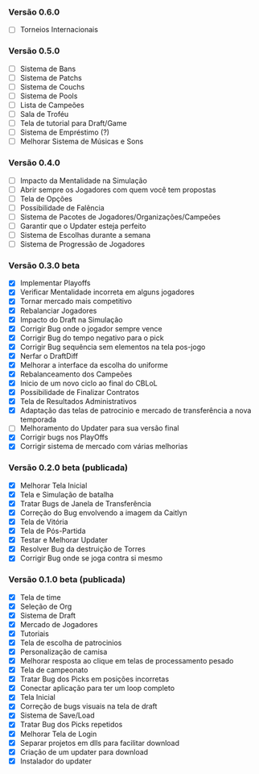 ### Versão 0.6.0

- [ ] Torneios Internacionais

### Versão 0.5.0

- [ ] Sistema de Bans
- [ ] Sistema de Patchs
- [ ] Sistema de Couchs
- [ ] Sistema de Pools
- [ ] Lista de Campeões
- [ ] Sala de Troféu
- [ ] Tela de tutorial para Draft/Game
- [ ] Sistema de Empréstimo (?)
- [ ] Melhorar Sistema de Músicas e Sons

### Versão 0.4.0

- [ ] Impacto da Mentalidade na Simulação
- [ ] Abrir sempre os Jogadores com quem você tem propostas
- [ ] Tela de Opções
- [ ] Possibilidade de Falência
- [ ] Sistema de Pacotes de Jogadores/Organizações/Campeões
- [ ] Garantir que o Updater esteja perfeito
- [ ] Sistema de Escolhas durante a semana
- [ ] Sistema de Progressão de Jogadores

### Versão 0.3.0 beta

- [x] Implementar Playoffs
- [x] Verificar Mentalidade incorreta em alguns jogadores
- [x] Tornar mercado mais competitivo
- [x] Rebalanciar Jogadores
- [x] Impacto do Draft na Simulação
- [x] Corrigir Bug onde o jogador sempre vence
- [x] Corrigir Bug do tempo negativo para o pick
- [x] Corrigir Bug sequência sem elementos na tela pos-jogo
- [x] Nerfar o DraftDiff
- [x] Melhorar a interface da escolha do uniforme
- [x] Rebalanceamento dos Campeões
- [x] Inicio de um novo ciclo ao final do CBLoL
- [x] Possibilidade de Finalizar Contratos
- [x] Tela de Resultados Administrativos
- [x] Adaptação das telas de patrocinio e mercado de transferência a nova temporada
- [ ] Melhoramento do Updater para sua versão final
- [x] Corrigir bugs nos PlayOffs
- [x] Corrigir sistema de mercado com várias melhorias

### Versão 0.2.0 beta (publicada)

- [x] Melhorar Tela Inicial
- [x] Tela e Simulação de batalha
- [x] Tratar Bugs de Janela de Transferência
- [x] Correção do Bug envolvendo a imagem da Caitlyn
- [x] Tela de Vitória
- [x] Tela de Pós-Partida
- [x] Testar e Melhorar Updater
- [x] Resolver Bug da destruição de Torres
- [x] Corrigir Bug onde se joga contra si mesmo

### Versão 0.1.0 beta (publicada)

- [x] Tela de time
- [x] Seleção de Org
- [x] Sistema de Draft
- [x] Mercado de Jogadores
- [x] Tutoriais
- [x] Tela de escolha de patrocinios
- [x] Personalização de camisa 
- [x] Melhorar resposta ao clique em telas de processamento pesado
- [x] Tela de campeonato
- [x] Tratar Bug dos Picks em posições incorretas
- [x] Conectar aplicação para ter um loop completo
- [x] Tela Inicial
- [x] Correção de bugs visuais na tela de draft
- [x] Sistema de Save/Load
- [x] Tratar Bug dos Picks repetidos
- [x] Melhorar Tela de Login
- [x] Separar projetos em dlls para facilitar download
- [x] Criação de um updater para download
- [x] Instalador do updater